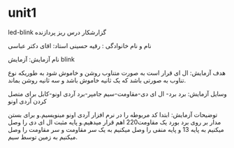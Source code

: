 # unit1
led-blink
گزارشکار  درس ریز پردازنده


نام و نام خانوادگی : رقیه حسینی
استاد: اقای دکتر عباسی

نام آزمایش: آزمایش blink

هدف آزمایش: ال ای قرار است به صورت متناوب روشن و خاموش شود به طوریکه نوع تناوب به صورتی باشد که یک ثانیه خاموش باشد و سه ثانیه روشن بماند.
  
وسایل آزمایش: برد برد- ال ای دی-مقاومت-سیم جامپر-برد آردی اونو-کابل برای متصل کردن آردی اونو

توضیحات آزمایش: ابتدا کد مربوطه را در نرم افزار آردی اونو مینویسیم.و برای بستن مدار بر روی برد بورد یک مقاومت220 اهم قرار میدهیم.و پایه مثبت  ال ای دی را وصل میکنیم به پایه 13 و پایه منفی را وصل میکنیم به یک سر مقاومت و سر مقاومت را وصل میکنیم به زمین توسط سیم.



